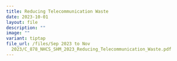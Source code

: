 ```yaml
---
title: Reducing Telecommunication Waste
date: 2023-10-01
layout: file
description: ""
image: ""
variant: tiptap
file_url: /files/Sep 2023 to Nov
  2023/C_878_NHCS_SHM_2023_Reducing_Telecommunication_Waste.pdf
---
```

